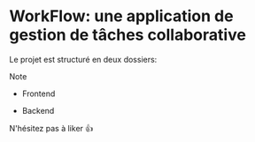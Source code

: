 # WorkFlow: une application de gestion de tâches collaborative

Le projet est structuré en deux dossiers:

> [!NOTE]
>    
> - Frontend
>    
> - Backend

N'hésitez pas à liker :+1:
